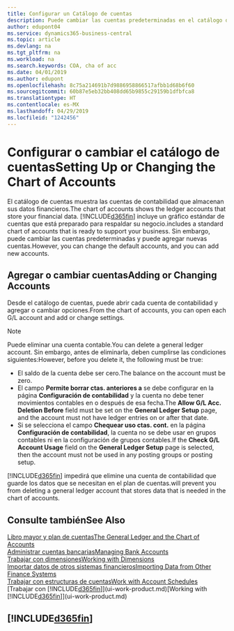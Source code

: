 ```yaml
---
title: Configurar un Catálogo de cuentas
description: Puede cambiar las cuentas predeterminadas en el catálogo de cuentas (COA) y puede agregar nuevas cuentas.
author: edupont04
ms.service: dynamics365-business-central
ms.topic: article
ms.devlang: na
ms.tgt_pltfrm: na
ms.workload: na
ms.search.keywords: COA, cha of acc
ms.date: 04/01/2019
ms.author: edupont
ms.openlocfilehash: 8c75a214691b7d9886958866517afbb1d68b6f60
ms.sourcegitcommit: 60b87e5eb32bb408dd65b9855c29159b1dfbfca8
ms.translationtype: HT
ms.contentlocale: es-MX
ms.lasthandoff: 04/29/2019
ms.locfileid: "1242456"
---
```

# <a name="setting-up-or-changing-the-chart-of-accounts"></a><span data-ttu-id="2c937-103">Configurar o cambiar el catálogo de cuentas</span><span class="sxs-lookup"><span data-stu-id="2c937-103">Setting Up or Changing the Chart of Accounts</span></span>
<span data-ttu-id="2c937-104">El catálogo de cuentas muestra las cuentas de contabilidad que almacenan sus datos financieros.</span><span class="sxs-lookup"><span data-stu-id="2c937-104">The chart of accounts shows the ledger accounts that store your financial data.</span></span> [!INCLUDE[d365fin](includes/d365fin_md.md)] <span data-ttu-id="2c937-105">incluye un gráfico estándar de cuentas que está preparado para respaldar su negocio.</span><span class="sxs-lookup"><span data-stu-id="2c937-105">includes a standard chart of accounts that is ready to support your business.</span></span>
<span data-ttu-id="2c937-106">Sin embargo, puede cambiar las cuentas predeterminadas y puede agregar nuevas cuentas.</span><span class="sxs-lookup"><span data-stu-id="2c937-106">However, you can change the default accounts, and you can add new accounts.</span></span>  

## <a name="adding-or-changing-accounts"></a><span data-ttu-id="2c937-107">Agregar o cambiar cuentas</span><span class="sxs-lookup"><span data-stu-id="2c937-107">Adding or Changing Accounts</span></span>
<span data-ttu-id="2c937-108">Desde el catálogo de cuentas, puede abrir cada cuenta de contabilidad y agregar o cambiar opciones.</span><span class="sxs-lookup"><span data-stu-id="2c937-108">From the chart of accounts, you can open each G/L account and add or change settings.</span></span>

> [!NOTE]  
>   <span data-ttu-id="2c937-109">Puede eliminar una cuenta contable.</span><span class="sxs-lookup"><span data-stu-id="2c937-109">You can delete a general ledger account.</span></span> <span data-ttu-id="2c937-110">Sin embargo, antes de eliminarla, deben cumplirse las condiciones siguientes:</span><span class="sxs-lookup"><span data-stu-id="2c937-110">However, before you delete it, the following must be true:</span></span>  
>  
>   * <span data-ttu-id="2c937-111">El saldo de la cuenta debe ser cero.</span><span class="sxs-lookup"><span data-stu-id="2c937-111">The balance on the account must be zero.</span></span>  
>   * <span data-ttu-id="2c937-112">El campo **Permite borrar ctas. anteriores a** se debe configurar en la página **Configuración de contabilidad** y la cuenta no debe tener movimientos contables en o después de esa fecha.</span><span class="sxs-lookup"><span data-stu-id="2c937-112">The **Allow G/L Acc. Deletion Before** field must be set on the **General Ledger Setup** page, and the account must not have ledger entries on or after that date.</span></span>  
>   * <span data-ttu-id="2c937-113">Si se selecciona el campo **Chequear uso ctas. cont.** en la página **Configuración de contabilidad**, la cuenta no se debe usar en grupos contables ni en la configuración de grupos contables.</span><span class="sxs-lookup"><span data-stu-id="2c937-113">If the **Check G/L Account Usage** field on the **General Ledger Setup** page is selected, then the account must not be used in any posting groups or posting setup.</span></span>  

[!INCLUDE[d365fin](includes/d365fin_md.md)] <span data-ttu-id="2c937-114">impedirá que elimine una cuenta de contabilidad que guarde los datos que se necesitan en el plan de cuentas.</span><span class="sxs-lookup"><span data-stu-id="2c937-114">will prevent you from deleting a general ledger account that stores data that is needed in the chart of accounts.</span></span>  

## <a name="see-also"></a><span data-ttu-id="2c937-115">Consulte también</span><span class="sxs-lookup"><span data-stu-id="2c937-115">See Also</span></span>
[<span data-ttu-id="2c937-116">Libro mayor y plan de cuentas</span><span class="sxs-lookup"><span data-stu-id="2c937-116">The General Ledger and the Chart of Accounts</span></span>](finance-general-ledger.md)  
[<span data-ttu-id="2c937-117">Administrar cuentas bancarias</span><span class="sxs-lookup"><span data-stu-id="2c937-117">Managing Bank Accounts</span></span>](bank-manage-bank-accounts.md)  
[<span data-ttu-id="2c937-118">Trabajar con dimensiones</span><span class="sxs-lookup"><span data-stu-id="2c937-118">Working with Dimensions</span></span>](finance-dimensions.md)  
[<span data-ttu-id="2c937-119">Importar datos de otros sistemas financieros</span><span class="sxs-lookup"><span data-stu-id="2c937-119">Importing Data from Other Finance Systems</span></span>](across-import-data-configuration-packages.md)  
[<span data-ttu-id="2c937-120">Trabajar con estructuras de cuentas</span><span class="sxs-lookup"><span data-stu-id="2c937-120">Work with Account Schedules</span></span>](bi-how-work-account-schedule.md)  
<span data-ttu-id="2c937-121">[Trabajar con [!INCLUDE[d365fin](includes/d365fin_md.md)]](ui-work-product.md)</span><span class="sxs-lookup"><span data-stu-id="2c937-121">[Working with [!INCLUDE[d365fin](includes/d365fin_md.md)]](ui-work-product.md)</span></span>  

## [!INCLUDE[d365fin](includes/free_trial_md.md)]
